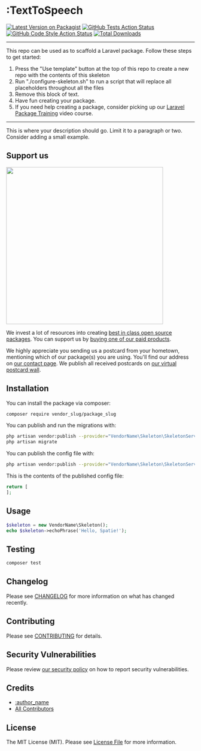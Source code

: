 # :TextToSpeech

[![Latest Version on Packagist](https://img.shields.io/packagist/v/vendor_slug/package_slug.svg?style=flat-square)](https://packagist.org/packages/vendor_slug/package_slug)
[![GitHub Tests Action Status](https://img.shields.io/github/workflow/status/vendor_slug/package_slug/run-tests?label=tests)](https://github.com/vendor_slug/package_slug/actions?query=workflow%3Arun-tests+branch%3Amain)
[![GitHub Code Style Action Status](https://img.shields.io/github/workflow/status/vendor_slug/package_slug/Check%20&%20fix%20styling?label=code%20style)](https://github.com/vendor_slug/package_slug/actions?query=workflow%3A"Check+%26+fix+styling"+branch%3Amain)
[![Total Downloads](https://img.shields.io/packagist/dt/vendor_slug/package_slug.svg?style=flat-square)](https://packagist.org/packages/vendor_slug/package_slug)

---
This repo can be used as to scaffold a Laravel package. Follow these steps to get started:

1. Press the "Use template" button at the top of this repo to create a new repo with the contents of this skeleton
2. Run "./configure-skeleton.sh" to run a script that will replace all placeholders throughout all the files
3. Remove this block of text.
4. Have fun creating your package.
5. If you need help creating a package, consider picking up our <a href="https://laravelpackage.training">Laravel Package Training</a> video course.
---

This is where your description should go. Limit it to a paragraph or two. Consider adding a small example.

## Support us

[<img src="https://github-ads.s3.eu-central-1.amazonaws.com/:package_name.jpg?t=1" width="419px" />](https://spatie.be/github-ad-click/:package_name)

We invest a lot of resources into creating [best in class open source packages](https://spatie.be/open-source). You can support us by [buying one of our paid products](https://spatie.be/open-source/support-us).

We highly appreciate you sending us a postcard from your hometown, mentioning which of our package(s) you are using. You'll find our address on [our contact page](https://spatie.be/about-us). We publish all received postcards on [our virtual postcard wall](https://spatie.be/open-source/postcards).

## Installation

You can install the package via composer:

```bash
composer require vendor_slug/package_slug
```

You can publish and run the migrations with:

```bash
php artisan vendor:publish --provider="VendorName\Skeleton\SkeletonServiceProvider" --tag="package_slug-migrations"
php artisan migrate
```

You can publish the config file with:
```bash
php artisan vendor:publish --provider="VendorName\Skeleton\SkeletonServiceProvider" --tag="package_slug-config"
```

This is the contents of the published config file:

```php
return [
];
```

## Usage

```php
$skeleton = new VendorName\Skeleton();
echo $skeleton->echoPhrase('Hello, Spatie!');
```

## Testing

```bash
composer test
```

## Changelog

Please see [CHANGELOG](CHANGELOG.md) for more information on what has changed recently.

## Contributing

Please see [CONTRIBUTING](.github/CONTRIBUTING.md) for details.

## Security Vulnerabilities

Please review [our security policy](../../security/policy) on how to report security vulnerabilities.

## Credits

- [:author_name](https://github.com/Florent0589)
- [All Contributors](../../contributors)

## License

The MIT License (MIT). Please see [License File](LICENSE.md) for more information.
